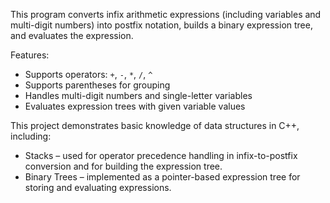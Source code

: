 This program converts infix arithmetic expressions (including variables and multi-digit numbers) into postfix notation, builds a binary expression tree, and evaluates the expression.

Features:
- Supports operators: `+`, `-`, `*`, `/`, `^`
- Supports parentheses for grouping
- Handles multi-digit numbers and single-letter variables
- Evaluates expression trees with given variable values

This project demonstrates basic knowledge of data structures in C++, including:

- Stacks – used for operator precedence handling in infix-to-postfix conversion and for building the expression tree.
- Binary Trees – implemented as a pointer-based expression tree for storing and evaluating expressions.


